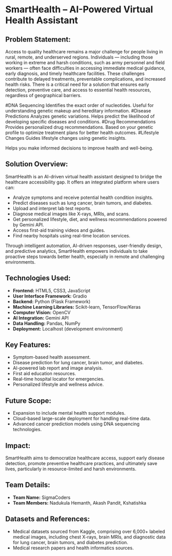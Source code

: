 # SmartHealth – AI-Powered Virtual Health Assistant

## Problem Statement:
Access to quality healthcare remains a major challenge for people living in rural, remote, and underserved regions. Individuals — including those working in extreme and harsh conditions, such as army personnel and field workers — often face difficulties in accessing immediate medical guidance, early diagnosis, and timely healthcare facilities. These challenges contribute to delayed treatments, preventable complications, and increased health risks. There is a critical need for a solution that ensures early detection, preventive care, and access to essential health resources, regardless of geographical barriers.


#DNA Sequencing
Identifies the exact order of nucleotides.
Useful for understanding genetic makeup and hereditary information.
#Disease Predictions
Analyzes genetic variations.
Helps predict the likelihood of developing specific diseases and conditions.
#Drug Recommendations
Provides personalized drug recommendations.
Based on your genetic profile to optimize treatment plans for better health outcomes.
#Lifestyle Changes
Guides lifestyle changes using genetic insights.

Helps you make informed decisions to improve health and well-being.
## Solution Overview:
SmartHealth is an AI-driven virtual health assistant designed to bridge the healthcare accessibility gap. It offers an integrated platform where users can:
- Analyze symptoms and receive potential health condition insights.
- Predict diseases such as lung cancer, brain tumors, and diabetes.
- Upload and interpret lab test reports.
- Diagnose medical images like X-rays, MRIs, and scans.
- Get personalized lifestyle, diet, and wellness recommendations powered by Gemini API.
- Access first-aid training videos and guides.
- Find nearby hospitals using real-time location services.

Through intelligent automation, AI-driven responses, user-friendly design, and predictive analytics, SmartHealth empowers individuals to take proactive steps towards better health, especially in remote and challenging environments.

## Technologies Used:
- **Frontend:** HTML5, CSS3, JavaScript
- **User Interface Framework:** Gradio
- **Backend:** Python (Flask Framework)
- **Machine Learning Libraries:** Scikit-learn, TensorFlow/Keras
- **Computer Vision:** OpenCV
- **AI Integration:** Gemini API
- **Data Handling:** Pandas, NumPy
- **Deployment:** Localhost (development environment)

## Key Features:
- Symptom-based health assessment.
- Disease prediction for lung cancer, brain tumor, and diabetes.
- AI-powered lab report and image analysis.
- First aid education resources.
- Real-time hospital locator for emergencies.
- Personalized lifestyle and wellness advice.

## Future Scope:
- Expansion to include mental health support modules.
- Cloud-based large-scale deployment for handling real-time data.
- Advanced cancer prediction models using DNA sequencing technologies.

## Impact:
SmartHealth aims to democratize healthcare access, support early disease detection, promote preventive healthcare practices, and ultimately save lives, particularly in resource-limited and harsh environments.

## Team Details:
- **Team Name:** SigmaCoders
- **Team Members:** Nadukula Hemanth, Akash Pandit, Kshatishka

## Datasets and References:
- Medical datasets sourced from Kaggle, comprising over 6,000+ labeled medical images, including chest X-rays, brain MRIs, and diagnostic data for lung cancer, brain tumors, and diabetes prediction.
- Medical research papers and health informatics sources.

